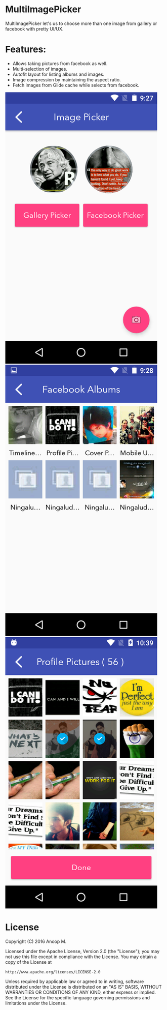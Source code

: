 MultiImagePicker
===========

MultiImagePicker let's us to choose more than one image from gallery or facebook with pretty UI/UX.

Features:
==========

* Allows taking pictures from facebook as well.
* Multi-selection of images.
* Autofit layout for listing albums and images.
* Image compression by maintaining the aspect ratio.
* Fetch images from Glide cache while selects from facebook.


![Welcome UI](https://github.com/anoopmaddasseri/MultiImagePicker/blob/master/screenshots/Screenshot_20160502-092751.png?raw=true ) ![Albums](https://github.com/anoopmaddasseri/MultiImagePicker/blob/master/screenshots/Screenshot_20160502-092812.png?raw=true) ![Images](https://github.com/anoopmaddasseri/MultiImagePicker/blob/master/screenshots/Screenshot_20160502-103942.png?raw=true)

License
==========

 Copyright (C) 2016 Anoop M.
 
 Licensed under the Apache License, Version 2.0 (the "License");
 you may not use this file except in compliance with the License.
 You may obtain a copy of the License at
 
    http://www.apache.org/licenses/LICENSE-2.0
 
 Unless required by applicable law or agreed to in writing, software
 distributed under the License is distributed on an "AS IS" BASIS,
 WITHOUT WARRANTIES OR CONDITIONS OF ANY KIND, either express or implied.
 See the License for the specific language governing permissions and
 limitations under the License.
 
